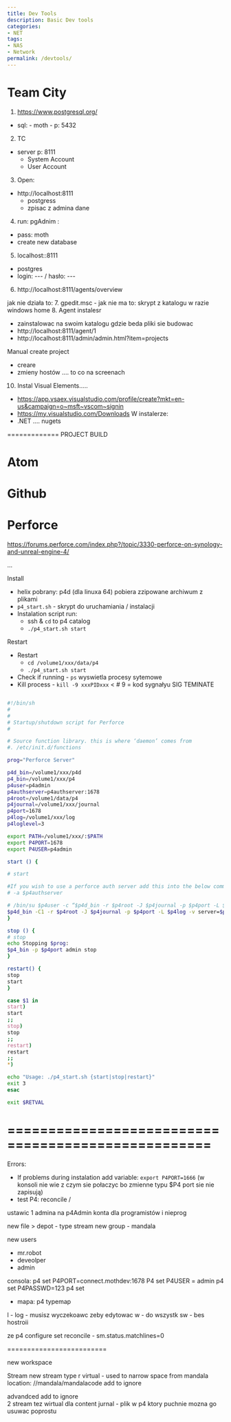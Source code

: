 ```yaml
---
title: Dev Tools
description: Basic Dev tools 
categories:
- NET
tags:
- NAS
- Network
permalink: /devtools/
---
```




# Team City

1. https://www.postgresql.org/
- sql:   - moth - p: 5432
2. TC
- server p: 8111
  - System Account
  - User Account
3. Open:
- http://localhost:8111
  - postgress
  - zpisac z admina dane
4. run: pgAdnim :
  - pass: moth
  - create new database
5. localhost::8111
 - postgres
 - login: --- / hasło: ---
6. http://localhost:8111/agents/overview

jak nie działa to:
7.  gpedit.msc  - jak nie ma to: skrypt z katalogu w razie windows home
8. Agent instalesr
 - zainstalowac na swoim katalogu gdzie beda pliki sie budowac
 - http://localhost:8111/agent/1
 - http://localhost:8111/admin/admin.html?item=projects

Manual create project
 - creare  
 - zmieny hostów .... to co na screenach
10. Instal Visual Elements.....
 - https://app.vsaex.visualstudio.com/profile/create?mkt=en-us&campaign=o~msft~vscom~signin
 - https://my.visualstudio.com/Downloads
W instalerze:
 - .NET .... nugets


=============
PROJECT BUILD

# Atom


# Github


# Perforce


https://forums.perforce.com/index.php?/topic/3330-perforce-on-synology-and-unreal-engine-4/

...


Install
- helix pobrany:  p4d (dla linuxa 64) pobiera zzipowane archiwum z plikami
- `p4_start.sh` - skrypt do uruchamiania / instalacji
- Instalation script run:
   - ssh & `cd` to p4 catalog
   - `./p4_start.sh start`


Restart
- Restart
   - `cd /volume1/xxx/data/p4`
   - `./p4_start.sh start`  
- Check if running
      - `ps` wyswietla procesy sytemowe
- Kill process
      - `kill -9 xxxPIDxxx` < # 9 = kod sygnałyu SIG TEMINATE   


```bash

#!/bin/sh
#
#
# Startup/shutdown script for Perforce
#

# Source function library. this is where ‘daemon’ comes from
#. /etc/init.d/functions

prog="Perforce Server"

p4d_bin=/volume1/xxx/p4d
p4_bin=/volume1/xxx/p4
p4user=p4admin
p4authserver=p4authserver:1678
p4root=/volume1/data/p4
p4journal=/volume1/xxx/journal
p4port=1678
p4log=/volume1/xxx/log
p4loglevel=3

export PATH=/volume1/xxx/:$PATH
export P4PORT=1678
export P4USER=p4admin

start () {

# start

#If you wish to use a perforce auth server add this into the below command line.
# -a $p4authserver

# /bin/su $p4user -c “$p4d_bin -r $p4root -J $p4journal -p $p4port -L $p4log -v server=$p4loglevel -d” &>/dev/null
$p4d_bin -C1 -r $p4root -J $p4journal -p $p4port -L $p4log -v server=$p4loglevel -d
}

stop () {
# stop
echo Stopping $prog:
$p4_bin -p $p4port admin stop
}

restart() {
stop
start
}

case $1 in
start)
start
;;
stop)
stop
;;
restart)
restart
;;
*)

echo "Usage: ./p4_start.sh {start|stop|restart}"
exit 3
esac

exit $RETVAL
```








===================================================
==================================================

Errors:   
- If problems during instalation add variable: `export P4PORT=1666` (w konsoli nie wie z czym sie połaczyc bo zmienne typu $P4 port sie nie zapisują)
- test P4: reconcile /

ustawic 1 admina na p4Admin
konta dla programistów i nieprog

new file > depot - type stream
new group - mandala  

new users
- mr.robot
- deveolper
- admin

consola:
p4 set P4PORT=connect.mothdev:1678
P4 set P4USER = admin
p4 set P4PASSWD=123
p4 set


- mapa:
p4 typemap

l - log - musisz wyczekoawc zeby edytowac
w - do wszystk
sw - bes hostroii

ze
p4 configure set  reconcile - sm.status.matchlines=0


=========================

new workspace

Stream new stream  type r virtual - used to narrow space
from mandala
location: //mandala/mandalacode
add to ignore


advandced add to ignore
\
2 stream tez wirtual dla content
jurnal - plik w p4 ktory puchnie mozna go usuwac poprostu
